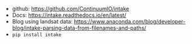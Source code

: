* github: https://github.com/ContinuumIO/intake
* Docs: https://intake.readthedocs.io/en/latest/
* Blog using landsat data: https://www.anaconda.com/blog/developer-blog/intake-parsing-data-from-filenames-and-paths/
* `pip install intake`

